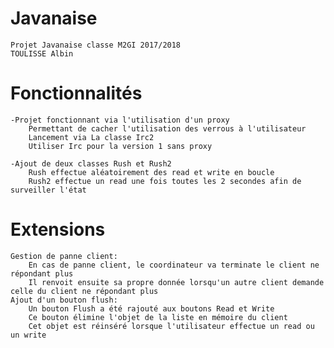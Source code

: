 # Javanaise
	Projet Javanaise classe M2GI 2017/2018
	TOULISSE Albin
	
	
# Fonctionnalités
	-Projet fonctionnant via l'utilisation d'un proxy
		Permettant de cacher l'utilisation des verrous à l'utilisateur
		Lancement via La classe Irc2
		Utiliser Irc pour la version 1 sans proxy
		
	-Ajout de deux classes Rush et Rush2
		Rush effectue aléatoirement des read et write en boucle
		Rush2 effectue un read une fois toutes les 2 secondes afin de surveiller l'état
		
		
# Extensions
	Gestion de panne client:
		En cas de panne client, le coordinateur va terminate le client ne répondant plus
		Il renvoit ensuite sa propre donnée lorsqu'un autre client demande celle du client ne répondant plus
	Ajout d'un bouton flush:
		Un bouton Flush a été rajouté aux boutons Read et Write
		Ce bouton élimine l'objet de la liste en mémoire du client
		Cet objet est réinséré lorsque l'utilisateur effectue un read ou un write